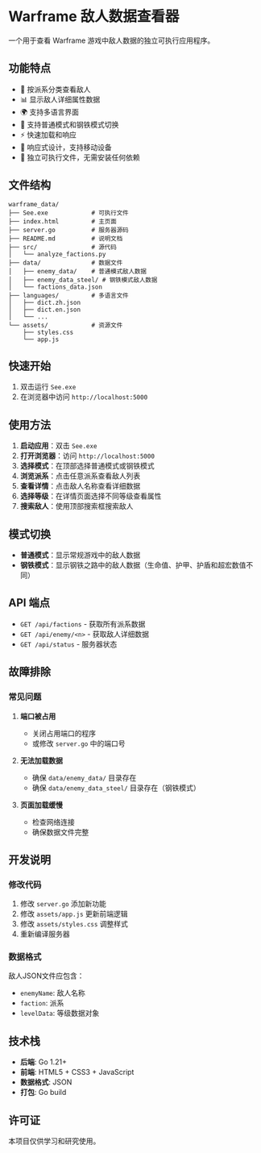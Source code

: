 # Warframe 敌人数据查看器

一个用于查看 Warframe 游戏中敌人数据的独立可执行应用程序。

## 功能特点

- 🎯 按派系分类查看敌人
- 📊 显示敌人详细属性数据
- 🌍 支持多语言界面
- 🔄 支持普通模式和钢铁模式切换
- ⚡ 快速加载和响应
- 📱 响应式设计，支持移动设备
- 🚀 独立可执行文件，无需安装任何依赖

## 文件结构

```
warframe_data/
├── See.exe            # 可执行文件
├── index.html         # 主页面
├── server.go          # 服务器源码
├── README.md          # 说明文档
├── src/               # 源代码
│   └── analyze_factions.py
├── data/              # 数据文件
│   ├── enemy_data/    # 普通模式敌人数据
│   ├── enemy_data_steel/ # 钢铁模式敌人数据
│   └── factions_data.json
├── languages/         # 多语言文件
│   ├── dict.zh.json
│   ├── dict.en.json
│   └── ...
└── assets/            # 资源文件
    ├── styles.css
    └── app.js
```

## 快速开始

1. 双击运行 `See.exe`
2. 在浏览器中访问 `http://localhost:5000`

## 使用方法

1. **启动应用**：双击 `See.exe`
2. **打开浏览器**：访问 `http://localhost:5000`
3. **选择模式**：在顶部选择普通模式或钢铁模式
4. **浏览派系**：点击任意派系查看敌人列表
5. **查看详情**：点击敌人名称查看详细数据
6. **选择等级**：在详情页面选择不同等级查看属性
7. **搜索敌人**：使用顶部搜索框搜索敌人

## 模式切换

- **普通模式**：显示常规游戏中的敌人数据
- **钢铁模式**：显示钢铁之路中的敌人数据（生命值、护甲、护盾和超宏数值不同）

## API 端点

- `GET /api/factions` - 获取所有派系数据
- `GET /api/enemy/<n>` - 获取敌人详细数据
- `GET /api/status` - 服务器状态

## 故障排除

### 常见问题

1. **端口被占用**
   - 关闭占用端口的程序
   - 或修改 `server.go` 中的端口号

2. **无法加载数据**
   - 确保 `data/enemy_data/` 目录存在
   - 确保 `data/enemy_data_steel/` 目录存在（钢铁模式）

3. **页面加载缓慢**
   - 检查网络连接
   - 确保数据文件完整

## 开发说明

### 修改代码

1. 修改 `server.go` 添加新功能
2. 修改 `assets/app.js` 更新前端逻辑
3. 修改 `assets/styles.css` 调整样式
4. 重新编译服务器

### 数据格式

敌人JSON文件应包含：
- `enemyName`: 敌人名称
- `faction`: 派系
- `levelData`: 等级数据对象

## 技术栈

- **后端**: Go 1.21+
- **前端**: HTML5 + CSS3 + JavaScript
- **数据格式**: JSON
- **打包**: Go build

## 许可证

本项目仅供学习和研究使用。 